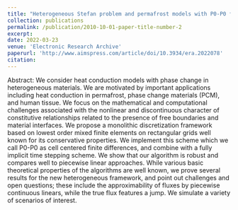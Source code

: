 ```yaml
---
title: "Heterogeneous Stefan problem and permafrost models with P0-P0 finite elements and fully implicit monolithic solver"
collection: publications
permalink: /publication/2010-10-01-paper-title-number-2
excerpt:
date: 2022-03-23
venue: 'Electronic Research Archive'
paperurl: 'http://www.aimspress.com/article/doi/10.3934/era.2022078'
citation:
---
```


Abstract: We consider heat conduction models with phase change in heterogeneous materials. We are motivated by important applications including heat conduction in permafrost, phase change materials (PCM), and human tissue. We focus on the mathematical and computational challenges associated with the nonlinear and discontinuous character of constitutive relationships related to the presence of free boundaries and material interfaces. We propose a monolithic discretization framework based on lowest order mixed finite elements on rectangular grids well known for its conservative properties. We implement this scheme which we call P0-P0 as cell centered finite differences, and combine with a fully implicit time stepping scheme. We show that our algorithm is robust and compares well to piecewise linear approaches. While various basic theoretical properties of the algorithms are well known, we prove several results for the new heterogeneous framework, and point out challenges and open questions; these include the approximability of fluxes by piecewise continuous linears, while the true flux features a jump. We simulate a variety of scenarios of interest.
